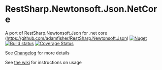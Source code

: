 # RestSharp.Newtonsoft.Json.NetCore
A port of RestSharp.Newtonsoft.Json for .net core (https://github.com/adamfisher/RestSharp.Newtonsoft.Json)
[![Nuget](https://img.shields.io/nuget/v/RestSharp.Newtonsoft.Json.NetCore.svg)](https://nuget.org/packages/RestSharp.Newtonsoft.Json.NetCore/)
[![Build status](https://ci.appveyor.com/api/projects/status/c2epgt465hxo5bff?svg=true)](https://ci.appveyor.com/project/bernardbr/RestSharp.Newtonsoft.Json.NetCore)
[![Coverage Status](https://coveralls.io/repos/github/Alterdata/RestSharp.Newtonsoft.Json.NetCore/badge.svg)](https://coveralls.io/github/Alterdata/RestSharp.Newtonsoft.Json.NetCore)


See [Changelog](https://github.com/Alterdata/RestSharp.Newtonsoft.Json.NetCore/wiki/Changelog) for more details

See [the wiki](https://github.com/Alterdata/RestSharp.Newtonsoft.Json.NetCore/wiki) for instructions on usage
